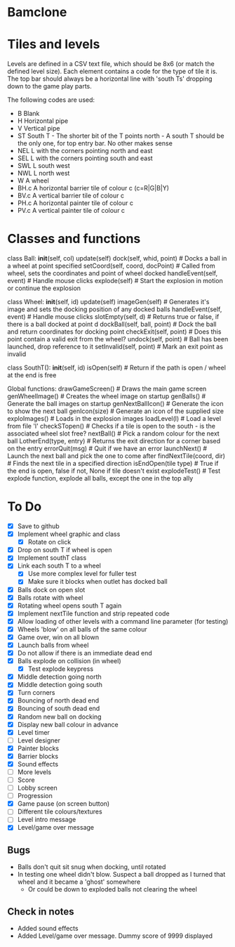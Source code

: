 Bamclone
========

Tiles and levels
================

Levels are defined in a CSV text file, which should be 8x6 (or match the defined level size). Each element contains a code for the type of tile it is. The top bar should always be a horizontal line with 'south Ts' dropping down to the game play parts.

The following codes are used:

- B       Blank
- H       Horizontal pipe
- V       Vertical pipe
- ST      South T - The shorter bit of the T points north
        - A south T should be the only one, for top entry bar. No other makes sense
- NEL     L with the corners pointing north and east
- SEL     L with the corners pointing south and east
- SWL     L south west
- NWL     L north west
- W       A wheel
- BH.c    A horizontal barrier tile of colour c (c=R|G|B|Y)
- BV.c    A vertical barrier tile of colour c
- PH.c    A horizontal painter tile of colour c
- PV.c    A vertical painter tile of colour c


Classes and functions
=====================

class Ball:
  __init__(self, col)
  update(self)
  dock(self, whid, point)   # Docks a ball in a wheel at point specified
  setCoord(self, coord, docPoint)   # Called from wheel, sets the coordinates and point of wheel docked
  handleEvent(self, event)          # Handle mouse clicks
  explode(self)                     # Start the explosion in motion or continue the explosion

class Wheel:
  __init__(self, id)
  update(self)
  imageGen(self)    # Generates it's image and sets the docking position of any docked balls
  handleEvent(self, event)        # Handle mouse clicks
  slotEmpty(self, d)      # Returns true or false, if there is a ball docked at point d
  dockBall(self, ball, point)   # Dock the ball and return coordinates for docking point
  checkExit(self, point)        # Does this point contain a valid exit from the wheel?
  undock(self, point)           # Ball has been launched, drop reference to it
  setInvalid(self, point)       # Mark an exit point as invalid

class SouthT():
  __init__(self, id)
  isOpen(self)        # Return if the path is open / wheel at the end is free


Global functions:
  drawGameScreen()        # Draws the main game screen
  genWheelImage()         # Creates the wheel image on startup
  genBalls()              # Generate the ball images on startup
  genNextBallIcon()       # Generate the icon to show the next ball
  genIcon(size)           # Generate an icon of the supplied size
  exploImages()           # Loads in the explosion images
  loadLevel(l)            # Load a level from file 'l'
  checkSTopen()           # Checks if a tile is open to the south - is the associated wheel slot free?
  nextBall()              # Pick a random colour for the next ball
  LotherEnd(type, entry)  # Returns the exit direction for a corner based on the entry
  errorQuit(msg)          # Quit if we have an error
  launchNext()            # Launch the next ball and pick the one to come after
  findNextTile(coord, dir)    # Finds the next tile in a specified direction
  isEndOpen(tile type)    # True if the end is open, false if not, None if tile doesn't exist
  explodeTest()           # Test explode function, explode all balls, except the one in the top ally

To Do
=====
- [X] Save to github
- [X] Implement wheel graphic and class
    - [X] Rotate on click
- [X] Drop on south T if wheel is open
-   [X] Implement southT class
-   [X] Link each south T to a wheel
    - [X] Use more complex level for fuller test
  - [X] Make sure it blocks when outlet has docked ball
- [X] Balls dock on open slot
- [X] Balls rotate with wheel
- [X] Rotating wheel opens south T again
- [X] Implement nextTile function and strip repeated code
- [X] Allow loading of other levels with a command line parameter (for testing)
- [X] Wheels 'blow' on all balls of the same colour
- [X] Game over, win on all blown
- [X] Launch balls from wheel
-   [X] Do not allow if there is an immediate dead end
- [X] Balls explode on collision (in wheel)
  - [X] Test explode keypress
- [X] Middle detection going north
- [X] Middle detection going south
- [X] Turn corners
- [X] Bouncing of north dead end
- [X] Bouncing of south dead end
- [X] Random new ball on docking 
- [X] Display new ball colour in advance
- [X] Level timer
- [ ] Level designer
- [X] Painter blocks
- [X] Barrier blocks
- [X] Sound effects
- [ ] More levels
- [ ] Score
- [ ] Lobby screen
- [ ] Progression
- [X] Game pause (on screen button)
- [ ] Different tile colours/textures
- [ ] Level intro message
- [X] Level/game over message

Bugs
----
- Balls don't quit sit snug when docking, until rotated
- In testing one wheel didn't blow. Suspect a ball dropped as I turned that wheel and it became a 'ghost' somewhere
  - Or could be down to exploded balls not clearing the wheel

Check in notes
--------------
- Added sound effects
- Added Level/game over message. Dummy score of 9999 displayed